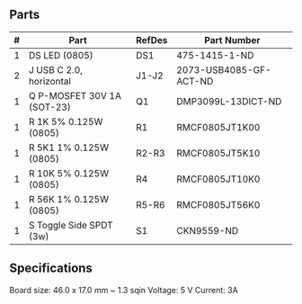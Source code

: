 ## Parts

|  # | Part                                      | RefDes  | Part Number                |
|---:|-------------------------------------------|---------|----------------------------|
|  1 | DS LED (0805)                             | DS1     | 475-1415-1-ND              |
|  2 | J USB C 2.0, horizontal                   | J1-J2   | 2073-USB4085-GF-ACT-ND     |
|  1 | Q P-MOSFET 30V 1A (SOT-23)                | Q1      | DMP3099L-13DICT-ND         |
|  1 | R 1K 5% 0.125W (0805)                     | R1      | RMCF0805JT1K00             |
|  1 | R 5K1 1% 0.125W (0805)                    | R2-R3   | RMCF0805JT5K10             |
|  1 | R 10K 5% 0.125W (0805)                    | R4      | RMCF0805JT10K0             |
|  1 | R 56K 1% 0.125W (0805)                    | R5-R6   | RMCF0805JT56K0             |
|  1 | S Toggle Side SPDT (3w)                   | S1      | CKN9559-ND                 |


## Specifications

Board size: 46.0 x 17.0 mm ~ 1.3 sqin
Voltage: 5 V
Current: 3A
